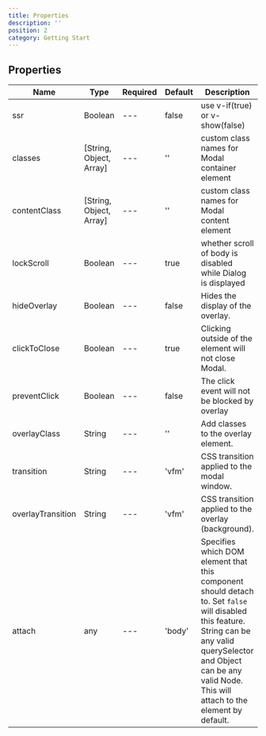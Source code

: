 ```yaml
---
title: Properties
description: ''
position: 2
category: Getting Start
---
```


## Properties

| Name | Type | Required | Default | Description |
| ---  | ---  | ---      | ---     | ---         |
| ssr | Boolean | --- | false | use v-if(true) or v-show(false) |
| classes | [String, Object, Array] | --- | '' | custom class names for Modal container element |
| contentClass | [String, Object, Array] | --- | '' | custom class names for Modal content element |
| lockScroll | Boolean | --- | true | whether scroll of body is disabled while Dialog is displayed |
| hideOverlay | Boolean | --- | false | Hides the display of the overlay. |
| clickToClose | Boolean | --- | true | Clicking outside of the element will not close Modal. |
| preventClick | Boolean | --- | false | The click event will not be blocked by overlay |
| overlayClass | String | --- | '' | Add classes to the overlay element. |
| transition | String | --- | 'vfm' | CSS transition applied to the modal window. |
| overlayTransition | String | --- | 'vfm' | CSS transition applied to the overlay (background). |
| attach | any | --- | 'body' | Specifies which DOM element that this component should detach to. Set `false` will disabled this feature. String can be any valid querySelector and Object can be any valid Node.  This will attach to the <body> element by default. |
